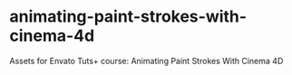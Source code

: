 # animating-paint-strokes-with-cinema-4d
Assets for Envato Tuts+ course: Animating Paint Strokes With Cinema 4D
